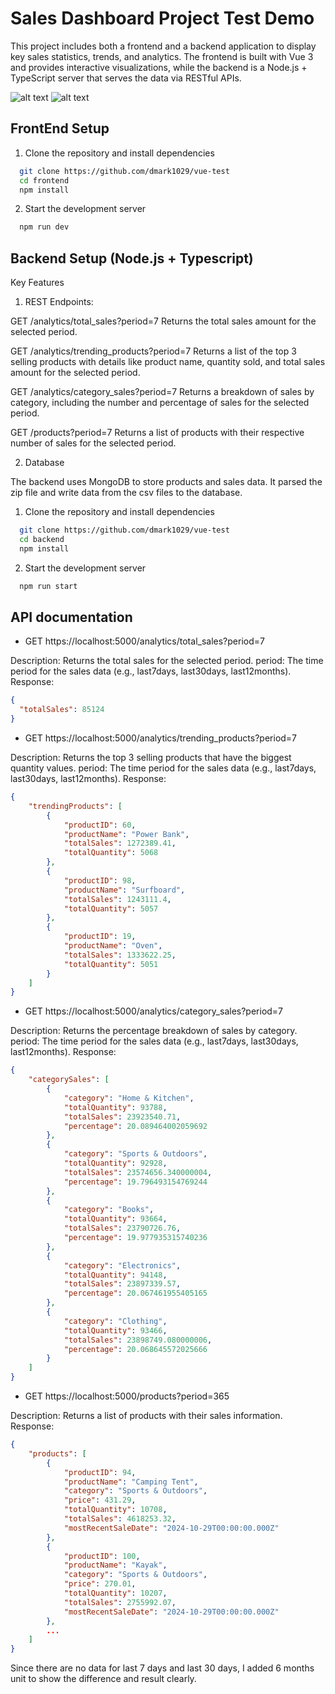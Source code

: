 # Sales Dashboard Project Test Demo

This project includes both a frontend and a backend application to display key sales statistics, trends, and analytics. The frontend is built with Vue 3 and provides interactive visualizations, while the backend is a Node.js + TypeScript server that serves the data via RESTful APIs.

![alt text](image-1.png)
![alt text](image-2.png)

## FrontEnd Setup

1. Clone the repository and install dependencies
```sh
  git clone https://github.com/dmark1029/vue-test
  cd frontend
  npm install
```

2. Start the development server
```sh
  npm run dev
```

## Backend Setup (Node.js + Typescript)

Key Features

  1. REST Endpoints:

  GET /analytics/total_sales?period=7
  Returns the total sales amount for the selected period.

  GET /analytics/trending_products?period=7
  Returns a list of the top 3 selling products with details like product name, quantity sold, and total sales amount for the selected period.

  GET /analytics/category_sales?period=7
  Returns a breakdown of sales by category, including the number and percentage of sales for the selected period.

  GET /products?period=7
  Returns a list of products with their respective number of sales for the selected period.

  2. Database

  The backend uses MongoDB to store products and sales data.
  It parsed the zip file and write data from the csv files to the database.

  1. Clone the repository and install dependencies
```sh
  git clone https://github.com/dmark1029/vue-test
  cd backend
  npm install
```

2. Start the development server
```sh
  npm run start
```


## API documentation
  
* GET https://localhost:5000/analytics/total_sales?period=7

Description: Returns the total sales for the selected period.
period: The time period for the sales data (e.g., last7days, last30days, last12months).
Response:
```JSON
{
  "totalSales": 85124
}
```

* GET https://localhost:5000/analytics/trending_products?period=7

Description: Returns the top 3 selling products that have the biggest quantity values.
period: The time period for the sales data (e.g., last7days, last30days, last12months).
Response:
```JSON
{
    "trendingProducts": [
        {
            "productID": 60,
            "productName": "Power Bank",
            "totalSales": 1272389.41,
            "totalQuantity": 5068
        },
        {
            "productID": 98,
            "productName": "Surfboard",
            "totalSales": 1243111.4,
            "totalQuantity": 5057
        },
        {
            "productID": 19,
            "productName": "Oven",
            "totalSales": 1333622.25,
            "totalQuantity": 5051
        }
    ]
}
```

* GET https://localhost:5000/analytics/category_sales?period=7

Description: Returns the percentage breakdown of sales by category.
period: The time period for the sales data (e.g., last7days, last30days, last12months).
Response:
```JSON
{
    "categorySales": [
        {
            "category": "Home & Kitchen",
            "totalQuantity": 93788,
            "totalSales": 23923540.71,
            "percentage": 20.089464002059692
        },
        {
            "category": "Sports & Outdoors",
            "totalQuantity": 92928,
            "totalSales": 23574656.340000004,
            "percentage": 19.796493154769244
        },
        {
            "category": "Books",
            "totalQuantity": 93664,
            "totalSales": 23790726.76,
            "percentage": 19.977935315740236
        },
        {
            "category": "Electronics",
            "totalQuantity": 94148,
            "totalSales": 23897339.57,
            "percentage": 20.067461955405165
        },
        {
            "category": "Clothing",
            "totalQuantity": 93466,
            "totalSales": 23898749.080000006,
            "percentage": 20.068645572025666
        }
    ]
}
```

* GET https://localhost:5000/products?period=365

Description: Returns a list of products with their sales information.
Response:
```JSON
{
    "products": [
        {
            "productID": 94,
            "productName": "Camping Tent",
            "category": "Sports & Outdoors",
            "price": 431.29,
            "totalQuantity": 10708,
            "totalSales": 4618253.32,
            "mostRecentSaleDate": "2024-10-29T00:00:00.000Z"
        },
        {
            "productID": 100,
            "productName": "Kayak",
            "category": "Sports & Outdoors",
            "price": 270.01,
            "totalQuantity": 10207,
            "totalSales": 2755992.07,
            "mostRecentSaleDate": "2024-10-29T00:00:00.000Z"
        },
        ...
    ]
}
```

Since there are no data for last 7 days and last 30 days, I added 6 months unit to show the difference and result clearly.
